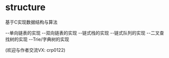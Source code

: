 # structure
基于C实现数据结构与算法

--单向链表的实现
--双向链表的实现
--链式栈的实现
--链式队列的实现
--二叉查找树的实现
--Trie/字典树的实现

(欢迎与作者交流VX: crp0122)
